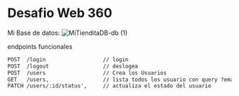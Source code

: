 # Desafio Web 360
Mi Base de datos:
![MiTienditaDB-db (1)](https://github.com/user-attachments/assets/0f8d1a2d-4a5a-40bd-983f-51c5d50b340e)

endpoints funcionales 
```txt
POST  /login                  // login
POST  /logout                 // deslogea
POST  /users                  // Crea los Usuarios
GET   /users,                 // lista todos los usuario con query ?email=algo@algo.com
PATCH /users/:id/status',     // actualiza el estado del usuario
```

